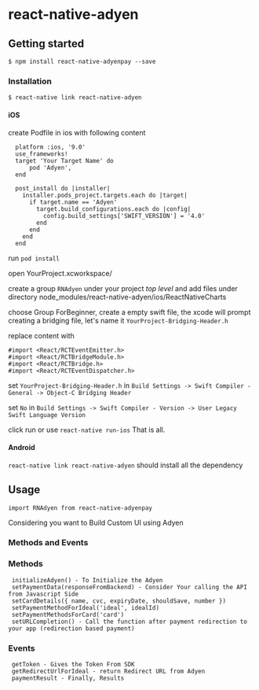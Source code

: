 
# react-native-adyen

## Getting started

`$ npm install react-native-adyenpay --save`

### Installation

`$ react-native link react-native-adyen`


#### iOS

create Podfile in ios with following content

      platform :ios, '9.0'
      use_frameworks!
	  target 'Your Target Name' do
		  pod 'Adyen',
	  end
    		
      post_install do |installer|
        installer.pods_project.targets.each do |target|
          if target.name == 'Adyen'
            target.build_configurations.each do |config|
              config.build_settings['SWIFT_VERSION'] = '4.0'
            end
          end
        end
      end


run `pod install`

open YourProject.xcworkspace/

create a group `RNAdyen` under your project *top level* and add files under directory node_modules/react-native-adyen/ios/ReactNativeCharts

choose Group ForBeginner, create a empty swift file, the xcode will prompt creating a bridging file, let's name it `YourProject-Bridging-Header.h`


replace content with 

    #import <React/RCTEventEmitter.h>
    #import <React/RCTBridgeModule.h>
    #import <React/RCTBridge.h>
    #import <React/RCTEventDispatcher.h>

set `YourProject-Bridging-Header.h` in `Build Settings -> Swift Compiler - General -> Object-C Bridging Header`   

set `No` in `Build Settings -> Swift Compiler - Version -> User Legacy Swift Language Version` 

click run  or use `react-native run-ios`
That is all.

#### Android
 `react-native link react-native-adyen` should install all the dependency

## Usage


```import RNAdyen from react-native-adyenpay```

Considering you want to Build Custom UI using Adyen

### Methods and Events
  ### Methods
     initializeAdyen() - To Initialize the Adyen
     setPaymentData(responseFromBackend) - Consider Your calling the API from Javascript Side
     setCardDetails({ name, cvc, expiryDate, shouldSave, number })
     setPaymentMethodForIdeal('ideal', idealId)
	 setPaymentMethodsForCard('card')
	 setURLCompletion() - Call the function after payment redirection to your app (redirection based payment)
  ### Events
     getToken - Gives the Token From SDK     
	 getRedirectUrlForIdeal - return Redirect URL from Adyen
     paymentResult - Finally, Results
	 
  